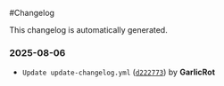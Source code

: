 #Changelog

This changelog is automatically generated.

### 2025-08-06
- `Update update-changelog.yml` ([`d222773`](https://github.com/GarlicRot/Rusher-Plugin-Bot/commit/d222773fd80c087fb2885f13f5a991aa9252eb43)) by **GarlicRot**
